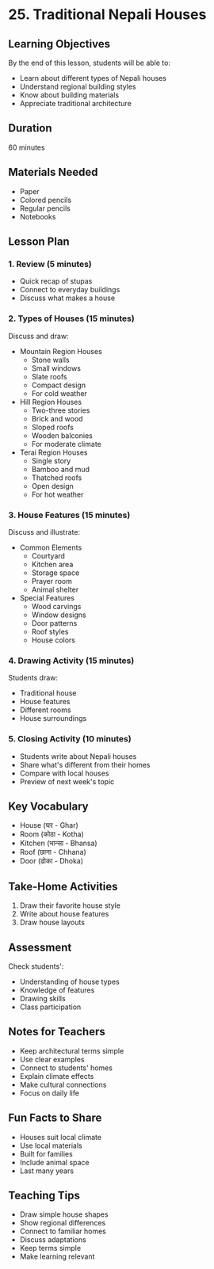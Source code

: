 # 25. Traditional Nepali Houses

## Learning Objectives

By the end of this lesson, students will be able to:

- Learn about different types of Nepali houses
- Understand regional building styles
- Know about building materials
- Appreciate traditional architecture

## Duration

60 minutes

## Materials Needed

- Paper
- Colored pencils
- Regular pencils
- Notebooks

## Lesson Plan

### 1. Review (5 minutes)

- Quick recap of stupas
- Connect to everyday buildings
- Discuss what makes a house

### 2. Types of Houses (15 minutes)

Discuss and draw:

- Mountain Region Houses
    - Stone walls
    - Small windows
    - Slate roofs
    - Compact design
    - For cold weather
- Hill Region Houses
    - Two-three stories
    - Brick and wood
    - Sloped roofs
    - Wooden balconies
    - For moderate climate
- Terai Region Houses
    - Single story
    - Bamboo and mud
    - Thatched roofs
    - Open design
    - For hot weather

### 3. House Features (15 minutes)

Discuss and illustrate:

- Common Elements
    - Courtyard
    - Kitchen area
    - Storage space
    - Prayer room
    - Animal shelter
- Special Features
    - Wood carvings
    - Window designs
    - Door patterns
    - Roof styles
    - House colors

### 4. Drawing Activity (15 minutes)

Students draw:

- Traditional house
- House features
- Different rooms
- House surroundings

### 5. Closing Activity (10 minutes)

- Students write about Nepali houses
- Share what's different from their homes
- Compare with local houses
- Preview of next week's topic

## Key Vocabulary

- House (घर - Ghar)
- Room (कोठा - Kotha)
- Kitchen (भान्सा - Bhansa)
- Roof (छाना - Chhana)
- Door (ढोका - Dhoka)

## Take-Home Activities

1. Draw their favorite house style
2. Write about house features
3. Draw house layouts

## Assessment

Check students':

- Understanding of house types
- Knowledge of features
- Drawing skills
- Class participation

## Notes for Teachers

- Keep architectural terms simple
- Use clear examples
- Connect to students' homes
- Explain climate effects
- Make cultural connections
- Focus on daily life

## Fun Facts to Share

- Houses suit local climate
- Use local materials
- Built for families
- Include animal space
- Last many years

## Teaching Tips

- Draw simple house shapes
- Show regional differences
- Connect to familiar homes
- Discuss adaptations
- Keep terms simple
- Make learning relevant